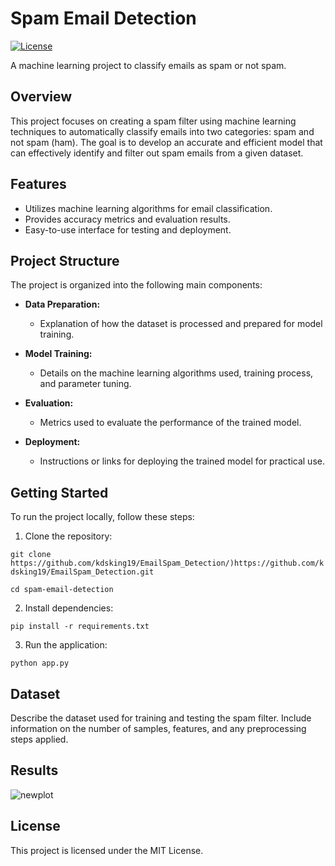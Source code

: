 # Spam Email Detection

[![License](https://img.shields.io/badge/license-MIT-blue.svg)](LICENSE)

A machine learning project to classify emails as spam or not spam.

## Overview

This project focuses on creating a spam filter using machine learning techniques to automatically classify emails into two categories: spam and not spam (ham). The goal is to develop an accurate and efficient model that can effectively identify and filter out spam emails from a given dataset.

## Features

- Utilizes machine learning algorithms for email classification.
- Provides accuracy metrics and evaluation results.
- Easy-to-use interface for testing and deployment.

## Project Structure

The project is organized into the following main components:

- **Data Preparation:**
  - Explanation of how the dataset is processed and prepared for model training.

- **Model Training:**
  - Details on the machine learning algorithms used, training process, and parameter tuning.

- **Evaluation:**
  - Metrics used to evaluate the performance of the trained model.

- **Deployment:**
  - Instructions or links for deploying the trained model for practical use.

## Getting Started

To run the project locally, follow these steps:

1. Clone the repository:

  ``` git clone https://github.com/kdsking19/EmailSpam_Detection/)https://github.com/kdsking19/EmailSpam_Detection.git ```
  
  ``` cd spam-email-detection ```

2. Install dependencies:

  ``` pip install -r requirements.txt ```

3. Run the application:

  ``` python app.py ```

## Dataset

Describe the dataset used for training and testing the spam filter. Include information on the number of samples, features, and any preprocessing steps applied.

## Results

![newplot](https://github.com/kdsking19/EmailSpam_Detection/assets/93511618/5b917aa4-68d3-475f-a512-9e7494f27946)

## License

This project is licensed under the MIT License.
